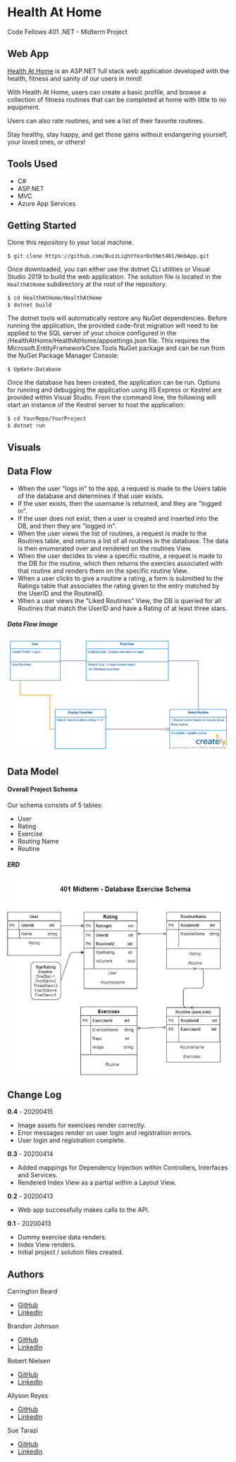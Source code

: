 # Health At Home
Code Fellows 401 .NET - Midterm Project

## Web App
[Health At Home](https://healthathome.azurewebsites.net/) is an ASP.NET full stack web application developed with the health, fitness and sanity of our users in mind!

With Health At Home, users can create a basic profile, and browse a collection of fitness routines that can be completed at home with little to no equipment.

Users can also rate routines, and see a list of their favorite routines.

Stay healthy, stay happy, and get those gains without endangering yourself, your loved ones, or others!

## Tools Used
- C#
- ASP.NET
- MVC
- Azure App Services

## Getting Started

Clone this repository to your local machine.

```
$ git clone https://github.com/BuzzLightYearDotNet401/WebApp.git
```

Once downloaded, you can either use the dotnet CLI utilities or Visual Studio 2019 to build the web application. The solution file is located in the `HealthAtHome` subdirectory at the root of the repository.

```
$ cd HealthAtHome/HealthAtHome
$ dotnet build
```

The dotnet tools will automatically restore any NuGet dependencies. Before running the application, the provided code-first migration will need to be applied to the SQL server of your choice configured in the /HealthAtHome/HealthAtHome/appsettings.json file. This requires the Microsoft.EntityFrameworkCore.Tools NuGet package and can be run from the NuGet Package Manager Console:

```
$ Update-Database
```

Once the database has been created, the application can be run. Options for running and debugging the application using IIS Express or Kestrel are provided within Visual Studio. From the command line, the following will start an instance of the Kestrel server to host the application:

```
$ cd YourRepo/YourProject
$ dotnet run
```

## Visuals

## Data Flow

- When the user "logs in" to the app, a request is made to the Users table of the database and determines if that user exists.
- If the user exists, then the username is returned, and they are "logged in".
- If the user does not exist, then a user is created and inserted into the DB, and then they are "logged in".
- When the user views the list of routines, a request is made to the Routines table, and returns a list of all routines in the database. The data is then enumerated over and rendered on the routines View.
- When the user decides to view a specific routine, a request is made to the DB for the routine, which then returns the exercies associated with that routine and renders them on the specific routine View.
- When a user clicks to give a routine a rating, a form is submitted to the Ratings table that associates the rating given to the entry matched by the UserID and the RoutineID.
- When a user views the "Liked Routines" View, the DB is queried for all Routines that match the UserID and have a Rating of at least three stars.

##### Data Flow Image

![Data Flow Image](HealthAtHome/Assets/DomainModel410.png)

## Data Model

#### Overall Project Schema
Our schema consists of 5 tables:
- User
- Rating
- Exercise
- Routing Name
- Routine

##### ERD

![HealthAtHome ERD](HealthAtHome/Assets/HealthAtHomeERD.png)

## Change Log

**0.4** - 20200415
- Image assets for exercises render correctly.
- Error messages render on user login and registration errors.
- User login and registration complete.

**0.3** - 20200414
- Added mappings for Dependency Injection within Controllers, Interfaces and Services.
- Rendered Index View as a partial within a Layout View.

**0.2** - 20200413
- Web app successfully makes calls to the API.

**0.1** - 20200413
- Dummy exercise data renders.
- Index View renders.
- Initial project / solution files created.

## Authors
Carrington Beard
- [GitHub](https://github.com/Carringtonb)
- [LinkedIn](https://www.linkedin.com/in/carrington-beard/)

Brandon Johnson
- [GitHub](https://github.com/SplinterCel3000)
- [LinkedIn](https://www.linkedin.com/in/brandon-johnson-33a581109/)

Robert Nielsen
- [GitHub](https://github.com/robertjnielsen)
- [LinkedIn](https://www.linkedin.com/in/robertjnielsen)

Allyson Reyes
- [GitHub](https://github.com/areyes986)
- [LinkedIn](https://www.linkedin.com/in/allyson-reyes/)

Sue Tarazi
- [GitHub](https://github.com/suetarazi)
- [LinkedIn](https://www.linkedin.com/in/sue-tarazi-b792b520)
